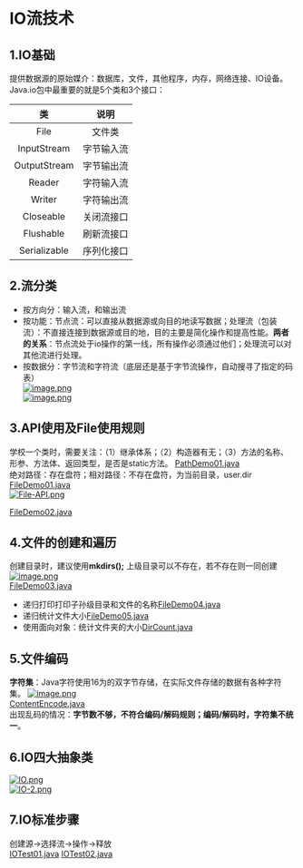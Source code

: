 ﻿# IO流技术
## 1.IO基础
提供数据源的原始媒介：数据库，文件，其他程序，内存，网络连接、IO设备。  
Java.io包中最重要的就是5个类和3个接口：  

类|说明
|:----:|:----:|
File|文件类
InputStream|字节输入流
OutputStream|字节输出流
Reader|字符输入流
Writer|字符输出流
Closeable|关闭流接口
Flushable|刷新流接口
Serializable|序列化接口  

## 2.流分类
- 按方向分：输入流，和输出流
- 按功能：节点流：可以直接从数据源或向目的地读写数据；处理流（包装流）：不直接连接到数据源或目的地，目的主要是简化操作和提高性能。**两者的关系**：节点流处于io操作的第一线，所有操作必须通过他们；处理流可以对其他流进行处理。
- 按数据分：字节流和字符流（底层还是基于字节流操作，自动搜寻了指定的码表）  
[![image.png](https://i.postimg.cc/3RmGrpYc/image.png)](https://postimg.cc/8Jkct7FR)  
[![image.png](https://i.postimg.cc/FK2cQG5S/image.png)](https://postimg.cc/kVvDQQ5M)

## 3.API使用及File使用规则
学校一个类时，需要关注：（1）继承体系；（2）构造器有无；（3）方法的名称、形参、方法体、返回类型，是否是static方法。  [PathDemo01.java](Code3/PathDemo01.java)  
绝对路径：存在盘符；相对路径：不存在盘符，为当前目录，user.dir  [FileDemo01.java](Code3/FileDemo01.java)  
[![File-API.png](https://i.postimg.cc/T2kbqkDJ/File-API.png)](https://postimg.cc/rzrzqNgD)  

[FileDemo02.java](Code3/FileDemo02.java)

## 4.文件的创建和遍历
创建目录时，建议使用**mkdirs();** 上级目录可以不存在，若不存在则一同创建  
[![image.png](https://i.postimg.cc/sXZwkvZw/image.png)](https://postimg.cc/S2k68QdM)  
[FileDemo03.java](Code3/FileDemo03.java)  
- 递归打印打印子孙级目录和文件的名称[FileDemo04.java](Code3/FileDemo04.java) 
- 递归统计文件大小[FileDemo05.java](Code3/FileDemo05.java) 
- 使用面向对象：统计文件夹的大小[DirCount.java](Code3/DirCount.java)

## 5.文件编码
**字符集**：Java字符使用16为的双字节存储，在实际文件存储的数据有各种字符集。
[![image.png](https://i.postimg.cc/Y0SfVDKH/image.png)](https://postimg.cc/0MLwKfyW)  
[ContentEncode.java](Code3/ContentEncode.java)  
出现乱码的情况：**字节数不够，不符合编码/解码规则；编码/解码时，字符集不统一**。

## 6.IO四大抽象类
[![IO.png](https://i.postimg.cc/YSZvkXW7/IO.png)](https://postimg.cc/hJ8D11sZ)  
[![IO-2.png](https://i.postimg.cc/wMd3R72b/IO-2.png)](https://postimg.cc/nj0n6V6v)
## 7.IO标准步骤
创建源->选择流->操作->释放  
[IOTest01.java](Code3/IOTest01.java)  [IOTest02.java](Code3/IOTest02.java)


